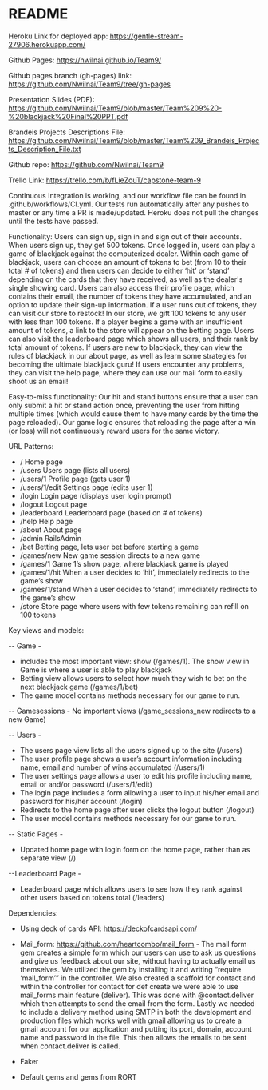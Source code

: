 # README

Heroku Link for deployed app: https://gentle-stream-27906.herokuapp.com/

Github Pages: https://nwilnai.github.io/Team9/

Github pages branch (gh-pages) link: https://github.com/Nwilnai/Team9/tree/gh-pages

Presentation Slides (PDF): https://github.com/Nwilnai/Team9/blob/master/Team%209%20-%20blackjack%20Final%20PPT.pdf

Brandeis Projects Descriptions File: https://github.com/Nwilnai/Team9/blob/master/Team%209_Brandeis_Projects_Description_File.txt

Github repo: https://github.com/Nwilnai/Team9

Trello Link: https://trello.com/b/fLieZouT/capstone-team-9

Continuous Integration is working, and our workflow file can be found in .github/workflows/CI.yml. Our tests run automatically after any pushes to master or any time a PR is made/updated. Heroku does not pull the changes until the tests have passed.

Functionality: Users can sign up, sign in and sign out of their accounts. When users sign up, they get 500 tokens. Once logged in, users can play a game of blackjack against the computerized dealer. Within each game of blackjack, users can choose an amount of tokens to bet (from 10 to their total # of tokens) and then users can decide to either ‘hit’ or ‘stand’ depending on the cards that they have received, as well as the dealer's single showing card. Users can also access their profile page, which contains their email, the number of tokens they have accumulated, and an option to update their sign-up information. If a user runs out of tokens, they can visit our store to restock! In our store, we gift 100 tokens to any user with less than 100 tokens. If a player begins a game with an insufficient amount of tokens, a link to the store will appear on the betting page. Users can also visit the leaderboard page which shows all users, and their rank by total amount of tokens. If users are new to blackjack, they can view the rules of blackjack in our about page, as well as learn some strategies for becoming the ultimate blackjack guru! If users encounter any problems, they can visit the help page, where they can use our mail form to easily shoot us an email!

Easy-to-miss functionality: Our hit and stand buttons ensure that a user can only submit a hit or stand action once, preventing the user from hitting multiple times (which would cause them to have many cards by the time the page reloaded). Our game logic ensures that reloading the page after a win (or loss) will not continuously reward users for the same victory. 

URL Patterns:
- /			        Home page
- /users			Users page (lists all users)
- /users/1		        Profile page (gets user 1)
- /users/1/edit	Settings page (edits user 1)
- /login			Login page (displays user login prompt)
- /logout			Logout page
- /leaderboard                  Leaderboard page (based on # of tokens)
- /help			        Help page
- /about			About page
- /admin                        RailsAdmin
- /bet                          Betting page, lets user bet before starting a game 
- /games/new	                New game session directs to a new game
- /games/1		        Game 1’s show page, where blackjack game is played
- /games/1/hit	                When a user decides to ‘hit’, immediately redirects to the game’s show
- /games/1/stand	        When a user decides to ‘stand’, immediately redirects to the game’s show
- /store                        Store page where users with few tokens remaining can refill on 100 tokens


Key views and models:

-- Game - 
- includes the most important view: show (/games/1). The show view in Game is where a user is able to play blackjack
- Betting view allows users to select how much they wish to bet on the next blackjack game (/games/1/bet)
- The game model contains methods necessary for our game to run.

-- Gamesessions - No important views (/game_sessions_new redirects to a new Game)

-- Users - 
- The users page view lists all the users signed up to the site (/users)	
- The user profile page shows a user’s account information including name, email and number of wins accumulated (/users/1)
- The user settings page allows a user to edit his profile including name, email or and/or password (/users/1/edit)
- The login page includes a form allowing a user to input his/her email and password for his/her account (/login)
- Redirects to the home page after user clicks the logout button (/logout)
- The user model contains methods necessary for our game to run.

-- Static Pages -
- Updated home page with login form on the home page, rather than as separate view (/)

--Leaderboard Page -
- Leaderboard page which allows users to see how they rank against other users based on tokens total (/leaders) 



Dependencies:

- Using deck of cards API: https://deckofcardsapi.com/

- Mail_form: https://github.com/heartcombo/mail_form
        - The mail form gem creates a simple form which our users can use to ask us questions and give us feedback about our site, without having to actually email us themselves. We utilized the gem by installing it and writing “require ‘mail_form’” in the controller. We also created a scaffold for contact and within the controller for contact for def create we were able to use mail_forms main feature (deliver). This was done with @contact.deliver which then attempts to send the email from the form. Lastly we needed to include a delivery method using SMTP in both the development and production files which works well with gmail allowing us to create a gmail account for our application and putting its port, domain, account name and password in the file. This then allows the emails to be sent when contact.deliver is called.

- Faker

- Default gems and gems from RORT
